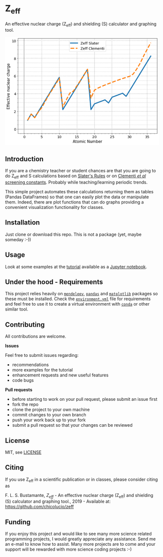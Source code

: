 # Z<sub>eff</sub>

An effective nuclear charge (Z<sub>eff</sub>) and shielding (S) calculator and graphing tool.

![Image Zeff](images/zeff_plot.png)

## Introduction

If you are a chemistry teacher or student chances are that you are going to do Z<sub>eff</sub> and S calculations based on [Slater's Rules](https://en.wikipedia.org/wiki/Slater%27s_rules) or on [Clementi *et al* screening constants](https://en.wikipedia.org/wiki/Effective_nuclear_charge#Values). Probably while teaching/learning periodic trends.

This simple project automates these calculations returning them as tables (Pandas DataFrames) so that one can easily plot the data or manipulate them. Indeed, there are plot functions that can do graphs providing a convenient visualization functionality for classes.

## Installation

Just clone or download this repo. This is not a package (yet, maybe someday :-))

## Usage

Look at some examples at the [tutorial](Zeff_tutorial.ipynb) available as a [Jupyter notebook](https://jupyter.org/).

## Under the hood - Requirements

This project relies heavily on [`mendeleev`](https://pypi.org/project/mendeleev/), [`pandas`](https://pandas.pydata.org/) and [`matplotlib`](https://matplotlib.org/) packages so these must be installed. Check the [`environment.yml`](environment.yml) file for requirements and feel free to use it to create a virtual environment with [`conda`](https://docs.conda.io/en/latest/) or other similar tool.


## Contributing

All contributions are welcome.

**Issues**

Feel free to submit issues regarding:

- recommendations
- more examples for the tutorial
- enhancement requests and new useful features
- code bugs

**Pull requests**

- before starting to work on your pull request, please submit an issue first
- fork the repo
- clone the project to your own machine
- commit changes to your own branch
- push your work back up to your fork
- submit a pull request so that your changes can be reviewed


## License

MIT, see [LICENSE](LICENSE)

## Citing

If you use Z<sub>eff</sub> in a scientific publication or in classes, please consider citing as

F. L. S. Bustamante, *Z<sub>eff</sub>* - An effective nuclear charge (Z<sub>eff</sub>) and shielding (S) calculator and graphing tool., 2019 - Available at: https://github.com/chicolucio/zeff

## Funding

If you enjoy this project and would like to see many more science related programming projects, I would greatly appreciate any assistance. Send me an e-mail to know how to assist. Many more projects are to come and your support will be rewarded with more science coding projects :-)
